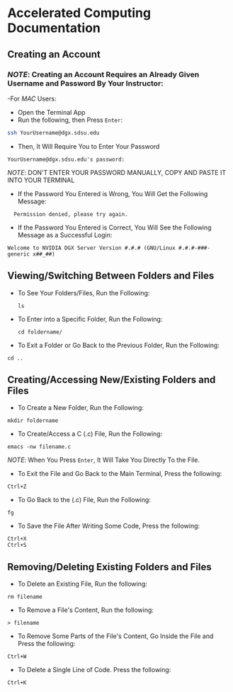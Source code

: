**Accelerated Computing Documentation**
============================

## Creating an Account

### *NOTE*: Creating an Account Requires an Already Given Username and Password By Your Instructor:

-For *MAC* Users:

- Open the Terminal App
- Run the following, then Press `Enter`:

```bash
ssh YourUsername@dgx.sdsu.edu
```

- Then, It Will Require You to Enter Your Password
  
```
YourUsername@dgx.sdsu.edu's password:
```

*NOTE*: DON'T ENTER YOUR PASSWORD MANUALLY, COPY AND PASTE IT INTO YOUR TERMINAL

* If the Password You Entered is Wrong, You Will Get the Following Message:

```
  Permission denied, please try again.
```

* If the Password You Entered is Correct, You Will See the Following Message as a Successful Login:

```
Welcome to NVIDIA DGX Server Version #.#.# (GNU/Linux #.#.#-###-generic x##_##)
```

## Viewing/Switching Between Folders and Files

* To See Your Folders/Files, Run the Following:
  ```
  ls
  ```

* To Enter into a Specific Folder, Run the Following:
  ```
  cd foldername/
  ```
  
* To Exit a Folder or Go Back to the Previous Folder, Run the Following:
```
cd ..
```

## Creating/Accessing New/Existing Folders and Files

* To Create a New Folder, Run the Following:

```
mkdir foldername
```

* To Create/Access a C (.c) File, Run the Following:
```
emacs -nw filename.c
```

*NOTE*: When You Press `Enter`, It Will Take You Directly To the File.

* To Exit the File and Go Back to the Main Terminal, Press the following:

```
Ctrl+Z
```

* To Go Back to the (.c) File, Run the Following:

```
fg
```

* To Save the File After Writing Some Code, Press the following:
```
Ctrl+X
Ctrl+S
```

## Removing/Deleting Existing Folders and Files

* To Delete an Existing File, Run the following:
```
rm filename
```

* To Remove a File's Content, Run the following:
```
> filename
```

* To Remove Some Parts of the File's Content, Go Inside the File and Press the following:
```
Ctrl+W
```

* To Delete a Single Line of Code. Press the following:
```
Ctrl+K
```
